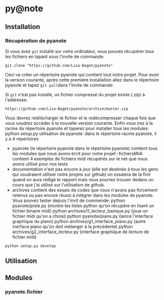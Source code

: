 # py@note



## Installation

### Récupération de pyanote

Si vous avez `git` installé sur votre ordinateur, vous pouvez récupérer tous les fichiers en tapant sous l'invite de commande:

```
git.clone "https://github.com/Lisa-Baget/pyanote"
```

Ceci va créer un répertoire pyanote qui contient tout notre projet. Pour avoir la version courante, après cette première installation allez dans le répertoire pyanote et tapez `git pull`dans l'invite de commande:

Si `git` n'est pas installé, un fichier compressé du projet existe (.zip) à l'addresse:

```
https://github.com/Lisa-Baget/pyanote/archive/master.zip
```

Vous devrez retélécharger le fichier et le redécompresser chaque fois que vous voudrez accéder à la nouvelle version courante.
Enfin vous irez à la racine du répertoire pyanote et taperez pour installer tous les modules:
python setup.py
utilisation de pyanote:
dans le répertoire racine pyanote, il y a 4 répertoires
- pyanote (le répertoire pyanote dans le répertoire pyanote) contient tous les modules que nous avons écrit pour notre projet
-fichiersMidi contient 4 exemples de fichiers midi récupérés sur le net que nous avons utilisé pour nos tests
- documentation n'est pas encore à jour (elle est destinée à tous les gens qui voudraient utiliser notre projets sur github) on essaiera de la finir quand on aura rédigé le rapport mais vous pourrez trouver dedans un cours que j'ai utilisé sur l'utilisation de github.
- archives contient des essais de codes que nous n'avons pas forcement retenus ou pas encore réussi à intégrer dans les modules de pyanote.
Vous pouvez tester depuis l'invit de commende:
python pyanote/piste.py (montre les listes python qu'on récupère en lisant  un  fichier binaire midi)
python archives/l1_lecteur_basique.py (joue un fichier midi qu'on a choisi)
python pyanote/piano.py (lance l'interface graphique du piano)
python archives/g1_interface_piano.py (autre inerface piano qu'on doit mélanger à la précédente)
python archives/g2_interface_lecteur.py (interface graphique de lecture de fichier midi)

```
python setup.py develop
```

## Utilisation


## Modules

### pyanote.fichier

